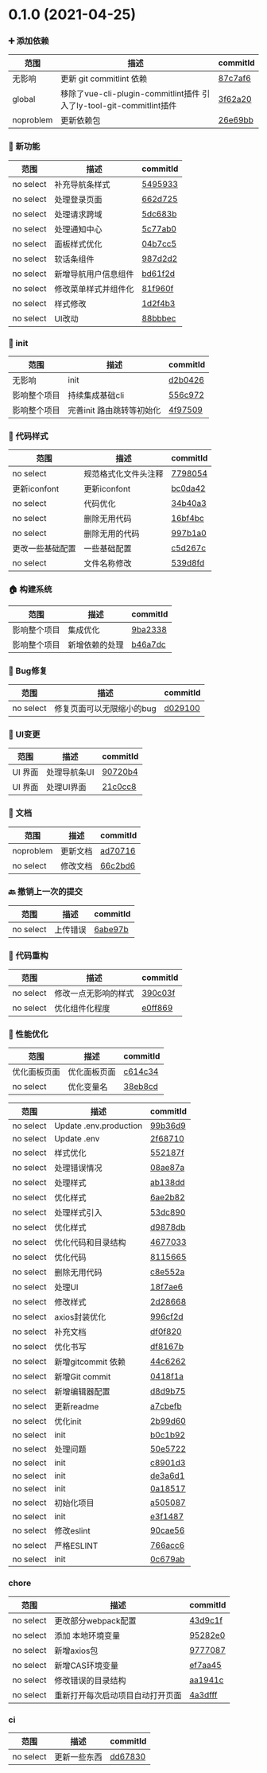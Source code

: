 # 0.1.0 (2021-04-25)

### ➕ 添加依赖
范围|描述|commitId
--|--|--
|  无影响 | 更新 git commitlint 依赖 | [87c7af6](http://192.168.200.205/qianduan/components/vue_init_cli/commits/87c7af6)|
|  global | 移除了vue-cli-plugin-commitlint插件  引入了ly-tool-git-commitlint插件 | [3f62a20](http://192.168.200.205/qianduan/components/vue_init_cli/commits/3f62a20)|
|  noproblem | 更新依赖包 | [26e69bb](http://192.168.200.205/qianduan/components/vue_init_cli/commits/26e69bb)|


### 🌟 新功能
范围|描述|commitId
--|--|--
|  no select | 补充导航条样式 | [5495933](http://192.168.200.205/qianduan/components/vue_init_cli/commits/5495933)|
|  no select | 处理登录页面 | [662d725](http://192.168.200.205/qianduan/components/vue_init_cli/commits/662d725)|
|  no select | 处理请求跨域 | [5dc683b](http://192.168.200.205/qianduan/components/vue_init_cli/commits/5dc683b)|
|  no select | 处理通知中心 | [5c77ab0](http://192.168.200.205/qianduan/components/vue_init_cli/commits/5c77ab0)|
|  no select | 面板样式优化 | [04b7cc5](http://192.168.200.205/qianduan/components/vue_init_cli/commits/04b7cc5)|
|  no select | 软话条组件 | [987d2d2](http://192.168.200.205/qianduan/components/vue_init_cli/commits/987d2d2)|
|  no select | 新增导航用户信息组件 | [bd61f2d](http://192.168.200.205/qianduan/components/vue_init_cli/commits/bd61f2d)|
|  no select | 修改菜单样式并组件化 | [81f960f](http://192.168.200.205/qianduan/components/vue_init_cli/commits/81f960f)|
|  no select | 样式修改 | [1d2f4b3](http://192.168.200.205/qianduan/components/vue_init_cli/commits/1d2f4b3)|
|  no select | UI改动 | [88bbbec](http://192.168.200.205/qianduan/components/vue_init_cli/commits/88bbbec)|


### 🎉 init
范围|描述|commitId
--|--|--
|  无影响 | init | [d2b0426](http://192.168.200.205/qianduan/components/vue_init_cli/commits/d2b0426)|
|  影响整个项目 | 持续集成基础cli | [556c972](http://192.168.200.205/qianduan/components/vue_init_cli/commits/556c972)|
|  影响整个项目 | 完善init 路由跳转等初始化 | [4f97509](http://192.168.200.205/qianduan/components/vue_init_cli/commits/4f97509)|


### 🎨 代码样式
范围|描述|commitId
--|--|--
|  no select | 规范格式化文件头注释 | [7798054](http://192.168.200.205/qianduan/components/vue_init_cli/commits/7798054)|
|  更新iconfont | 更新iconfont | [bc0da42](http://192.168.200.205/qianduan/components/vue_init_cli/commits/bc0da42)|
|  no select | 代码优化 | [34b40a3](http://192.168.200.205/qianduan/components/vue_init_cli/commits/34b40a3)|
|  no select | 删除无用代码 | [16bf4bc](http://192.168.200.205/qianduan/components/vue_init_cli/commits/16bf4bc)|
|  no select | 删除无用的代码 | [997b1a0](http://192.168.200.205/qianduan/components/vue_init_cli/commits/997b1a0)|
|  更改一些基础配置 | 一些基础配置 | [c5d267c](http://192.168.200.205/qianduan/components/vue_init_cli/commits/c5d267c)|
|  no select | 文件名称修改 | [539d8fd](http://192.168.200.205/qianduan/components/vue_init_cli/commits/539d8fd)|


### 🏠 构建系统
范围|描述|commitId
--|--|--
|  影响整个项目 | 集成优化 | [9ba2338](http://192.168.200.205/qianduan/components/vue_init_cli/commits/9ba2338)|
|  影响整个项目 | 新增依赖的处理 | [b46a7dc](http://192.168.200.205/qianduan/components/vue_init_cli/commits/b46a7dc)|


### 🐛 Bug修复
范围|描述|commitId
--|--|--
|  no select | 修复页面可以无限缩小的bug | [d029100](http://192.168.200.205/qianduan/components/vue_init_cli/commits/d029100)|


### 💄 UI变更
范围|描述|commitId
--|--|--
|  UI 界面 | 处理导航条UI | [90720b4](http://192.168.200.205/qianduan/components/vue_init_cli/commits/90720b4)|
|  UI 界面 | 处理UI界面 | [21c0cc8](http://192.168.200.205/qianduan/components/vue_init_cli/commits/21c0cc8)|


### 📝 文档
范围|描述|commitId
--|--|--
|  noproblem | 更新文档 | [ad70716](http://192.168.200.205/qianduan/components/vue_init_cli/commits/ad70716)|
|  no select | 修改文档 | [66c2bd6](http://192.168.200.205/qianduan/components/vue_init_cli/commits/66c2bd6)|


### 🔙 撤销上一次的提交
范围|描述|commitId
--|--|--
|  no select | 上传错误 | [6abe97b](http://192.168.200.205/qianduan/components/vue_init_cli/commits/6abe97b)|


### 🔨 代码重构
范围|描述|commitId
--|--|--
|  no select | 修改一点无影响的样式 | [390c03f](http://192.168.200.205/qianduan/components/vue_init_cli/commits/390c03f)|
|  no select | 优化组件化程度 | [e0ff869](http://192.168.200.205/qianduan/components/vue_init_cli/commits/e0ff869)|


### 🚀 性能优化
范围|描述|commitId
--|--|--
|  优化面板页面 | 优化面板页面 | [c614c34](http://192.168.200.205/qianduan/components/vue_init_cli/commits/c614c34)|
|  no select | 优化变量名 | [38eb8cd](http://192.168.200.205/qianduan/components/vue_init_cli/commits/38eb8cd)|


范围|描述|commitId
--|--|--
|  no select | Update .env.production | [99b36d9](http://192.168.200.205/qianduan/components/vue_init_cli/commits/99b36d9)|
|  no select | Update .env | [2f68710](http://192.168.200.205/qianduan/components/vue_init_cli/commits/2f68710)|
|  no select | 样式优化 | [552187f](http://192.168.200.205/qianduan/components/vue_init_cli/commits/552187f)|
|  no select | 处理错误情况 | [08ae87a](http://192.168.200.205/qianduan/components/vue_init_cli/commits/08ae87a)|
|  no select | 处理样式 | [ab138dd](http://192.168.200.205/qianduan/components/vue_init_cli/commits/ab138dd)|
|  no select | 优化样式 | [6ae2b82](http://192.168.200.205/qianduan/components/vue_init_cli/commits/6ae2b82)|
|  no select | 处理样式引入 | [53dc890](http://192.168.200.205/qianduan/components/vue_init_cli/commits/53dc890)|
|  no select | 优化样式 | [d9878db](http://192.168.200.205/qianduan/components/vue_init_cli/commits/d9878db)|
|  no select | 优化代码和目录结构 | [4677033](http://192.168.200.205/qianduan/components/vue_init_cli/commits/4677033)|
|  no select | 优化代码 | [8115665](http://192.168.200.205/qianduan/components/vue_init_cli/commits/8115665)|
|  no select | 删除无用代码 | [c8e552a](http://192.168.200.205/qianduan/components/vue_init_cli/commits/c8e552a)|
|  no select | 处理UI | [18f7ae6](http://192.168.200.205/qianduan/components/vue_init_cli/commits/18f7ae6)|
|  no select | 修改样式 | [2d28668](http://192.168.200.205/qianduan/components/vue_init_cli/commits/2d28668)|
|  no select | axios封装优化 | [996cf2d](http://192.168.200.205/qianduan/components/vue_init_cli/commits/996cf2d)|
|  no select | 补充文档 | [df0f820](http://192.168.200.205/qianduan/components/vue_init_cli/commits/df0f820)|
|  no select | 优化书写 | [df8167b](http://192.168.200.205/qianduan/components/vue_init_cli/commits/df8167b)|
|  no select | 新增gitcommit 依赖 | [44c6262](http://192.168.200.205/qianduan/components/vue_init_cli/commits/44c6262)|
|  no select | 新增Git commit | [0418f1a](http://192.168.200.205/qianduan/components/vue_init_cli/commits/0418f1a)|
|  no select | 新增编辑器配置 | [d8d9b75](http://192.168.200.205/qianduan/components/vue_init_cli/commits/d8d9b75)|
|  no select | 更新readme | [a7cbefb](http://192.168.200.205/qianduan/components/vue_init_cli/commits/a7cbefb)|
|  no select | 优化init | [2b99d60](http://192.168.200.205/qianduan/components/vue_init_cli/commits/2b99d60)|
|  no select | init | [b0c1b92](http://192.168.200.205/qianduan/components/vue_init_cli/commits/b0c1b92)|
|  no select | 处理问题 | [50e5722](http://192.168.200.205/qianduan/components/vue_init_cli/commits/50e5722)|
|  no select | init | [c8901d3](http://192.168.200.205/qianduan/components/vue_init_cli/commits/c8901d3)|
|  no select | init | [de3a6d1](http://192.168.200.205/qianduan/components/vue_init_cli/commits/de3a6d1)|
|  no select | init | [0a18517](http://192.168.200.205/qianduan/components/vue_init_cli/commits/0a18517)|
|  no select | 初始化项目 | [a505087](http://192.168.200.205/qianduan/components/vue_init_cli/commits/a505087)|
|  no select | init | [e3f1487](http://192.168.200.205/qianduan/components/vue_init_cli/commits/e3f1487)|
|  no select | 修改eslint | [90cae56](http://192.168.200.205/qianduan/components/vue_init_cli/commits/90cae56)|
|  no select | 严格ESLINT | [766acc6](http://192.168.200.205/qianduan/components/vue_init_cli/commits/766acc6)|
|  no select | init | [0c679ab](http://192.168.200.205/qianduan/components/vue_init_cli/commits/0c679ab)|


### chore
范围|描述|commitId
--|--|--
|  no select | 更改部分webpack配置 | [43d9c1f](http://192.168.200.205/qianduan/components/vue_init_cli/commits/43d9c1f)|
|  no select | 添加 本地环境变量 | [95282e0](http://192.168.200.205/qianduan/components/vue_init_cli/commits/95282e0)|
|  no select | 新增axios包 | [9777087](http://192.168.200.205/qianduan/components/vue_init_cli/commits/9777087)|
|  no select | 新增CAS环境变量 | [ef7aa45](http://192.168.200.205/qianduan/components/vue_init_cli/commits/ef7aa45)|
|  no select | 修改错误的目录结构 | [aa1941c](http://192.168.200.205/qianduan/components/vue_init_cli/commits/aa1941c)|
|  no select | 重新打开每次启动项目自动打开页面 | [4a3dfff](http://192.168.200.205/qianduan/components/vue_init_cli/commits/4a3dfff)|


### ci
范围|描述|commitId
--|--|--
|  no select | 更新一些东西 | [dd67830](http://192.168.200.205/qianduan/components/vue_init_cli/commits/dd67830)|

